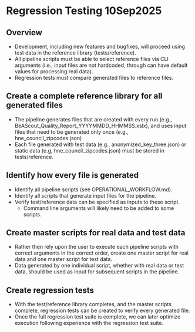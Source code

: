# Regression Testing 10Sep2025

## Overview
- Development, including new features and bugfixes, will proceed using test data in the reference library (tests/reference).
- All pipeline scripts must be able to select reference files via CLI arguments (i.e., input files are not hardcoded, through can have default values for processing real data).
- Regression tests must compare generated files to reference files.

## Create a complete reference library for all generated files
- The pipeline generates files that are created with every run (e.g., BeAScout_Quality_Report_YYYYMMDD_HHMMSS.xslx), and uses input files that need to be generated only once (e.g., hne_council_zipcodes.json)
- Each file generated with test data (e.g., anonymized_key_three.json) or static data (e.g, hne_council_zipcodes.json) must be stored in tests/reference.

## Identify how every file is generated
- Identify all pipeline scripts (see OPERATIONAL_WORKFLOW.md).
- Identify all scripts that generate input files for the pipeline.
- Verify test/reference data can be specified as inputs to these script.
  - Command line arguments will likely need to be added to some scripts.

## Create master scripts for real data and test data
- Rather then rely upon the user to execute each pipeline scripts with correct arguments in the correct order, create one master script for real data and one master script for test data.
- Data generated by one individual script, whether with real data or test data, should be used as input for subsequent scripts in the pipeline.

## Create regression tests
- With the test/reference library completes, and the master scripts complete, regression tests can be created to verify every generated file.
- Once the full regression test suite is complete, we can later optimize execution following experience with the regression test suite.
